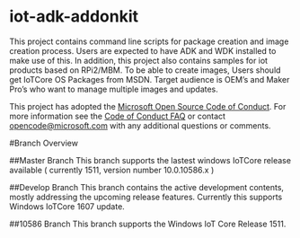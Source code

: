 # iot-adk-addonkit
This project contains command line scripts for package creation and image creation process. Users are expected to have ADK and WDK installed to make use of this. In addition, this project also contains samples for iot products based on RPi2/MBM. To be able to create images, Users should get IoTCore OS Packages from MSDN. Target audience is OEM’s and Maker Pro’s who want to manage multiple images and updates.

This project has adopted the [Microsoft Open Source Code of Conduct](http://microsoft.github.io/codeofconduct). For more information see the [Code of Conduct FAQ](http://microsoft.github.io/codeofconduct/faq.md) or contact [opencode@microsoft.com](mailto:opencode@microsoft.com) with any additional questions or comments.

#Branch Overview

##Master Branch
This branch supports the lastest windows IoTCore release available ( currently 1511, version number 10.0.10586.x )

##Develop Branch
This branch contains the active development contents, mostly addressing the upcoming release features. Currently this supports Windows IoTCore 1607 update.

##10586 Branch
This branch supports the Windows IoT Core Release 1511.
